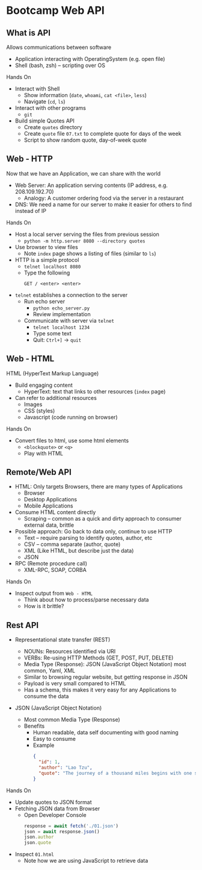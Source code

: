 # Bootcamp Web API


## What is API

Allows communications between software

* Application interacting with OperatingSystem (e.g. open file)
* Shell (bash, zsh) – scripting over OS

Hands On

* Interact with Shell
  * Show information (`date`, `whoami`, `cat <file>`, `less`)
  * Navigate (`cd`, `ls`)
* Interact with other programs
  * `git`
* Build simple Quotes API
  * Create `quotes` directory
  * Create `quote` file `07.txt` to complete quote for days of the week
  * Script to show random quote, day-of-week quote


## Web - HTTP

Now that we have an Application, we can share with the world
* Web Server: An application serving contents (IP address, e.g. 208.109.192.70)
  * Analogy: A customer ordering food via the server in a restaurant
* DNS: We need a name for our server to make it easier for others to find instead of IP

Hands On

* Host a local server serving the files from previous session
  * `python -m http.server 8080 --directory quotes`
* Use browser to view files
  * Note `index` page shows a listing of files (similar to `ls`)
* HTTP is a simple protocol
  * `telnet localhost 8080`
  * Type the following
    ```
    GET / <enter> <enter>
    ```
* `telnet` establishes a connection to the server
  * Run echo server
    * `python echo_server.py`
    * Review implementation
  * Communicate with server via `telnet`
    * `telnet localhost 1234`
    * Type some text
    * Quit: `Ctrl+]` -> `quit`


## Web - HTML

HTML (HyperText Markup Language)
* Build engaging content
  * HyperText: text that links to other resources (`index` page)
* Can refer to additional resources
  * Images
  * CSS (styles)
  * Javascript (code running on browser)

Hands On

* Convert files to html, use some html elements
  * `<blockquote>` or `<q>`
  * Play with HTML


## Remote/Web API

* HTML: Only targets Browsers, there are many types of Applications
  * Browser
  * Desktop Applications
  * Mobile Applications
* Consume HTML content directly
  * Scraping – common as a quick and dirty approach to consumer external data, brittle
* Possible approach: Go back to data only, continue to use HTTP
  * Text – require parsing to identify quotes, author, etc
  * CSV – comma separate (author, quote)
  * XML (Like HTML, but describe just the data)
  * JSON
* RPC (Remote procedure call)
  * XML-RPC, SOAP, CORBA

Hands On

* Inspect output from `Web - HTML`
  * Think about how to process/parse necessary data
  * How is it brittle?


## Rest API

* Representational state transfer (REST)
  * NOUNs: Resources identified via URI
  * VERBs: Re-using HTTP Methods (GET, POST, PUT, DELETE)
  * Media Type (Response): JSON (JavaScript Object Notation) most common, Yaml, XML
  * Similar to browsing regular website, but getting response in JSON
  * Payload is very small compared to HTML
  * Has a schema, this makes it very easy for any Applications to consume the data

* JSON (JavaScript Object Notation)
  * Most common Media Type (Response)
  * Benefits
    * Human readable, data self documenting with good naming
    * Easy to consume
    * Example
      ```json
      { 
        "id": 1,
        "author": "Lao Tzu", 
        "quote": "The journey of a thousand miles begins with one step."
      }
      ```

Hands On
* Update quotes to JSON format
* Fetching JSON data from Browser
  * Open Developer Console
    ```javascript
    response = await fetch('./01.json')
    json = await response.json()
    json.author
    json.quote
    ```
* Inspect `01.html`
  * Note how we are using JavaScript to retrieve data
